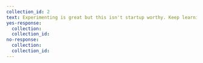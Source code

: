 ```yaml
---
collection_id: 2
text: Experimenting is great but this isn't startup worthy. Keep learning new things though!
yes-response:
  collection: 
  collection_id: 
no-response:
  collection: 
  collection_id:
---
```

